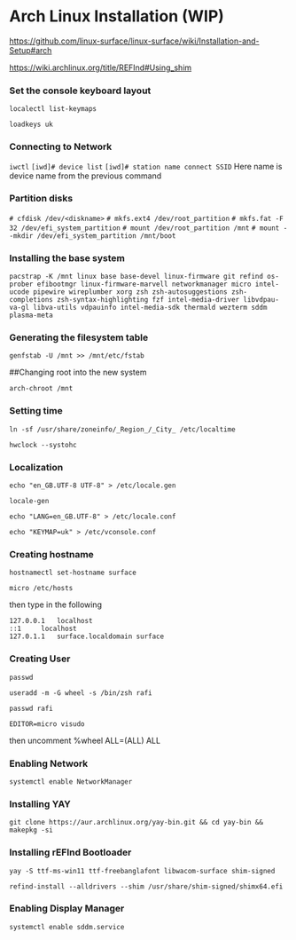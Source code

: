 # Arch Linux Installation (WIP)

https://github.com/linux-surface/linux-surface/wiki/Installation-and-Setup#arch

https://wiki.archlinux.org/title/REFInd#Using_shim

### Set the console keyboard layout

```
localectl list-keymaps
```
```
loadkeys uk
```

### Connecting to Network

`iwctl`
`[iwd]# device list`
`[iwd]# station name connect SSID`
Here name is device name from the previous command

### Partition disks

`# cfdisk /dev/<diskname>`
`# mkfs.ext4 /dev/root_partition`
`# mkfs.fat -F 32 /dev/efi_system_partition`
`# mount /dev/root_partition /mnt`
`# mount --mkdir /dev/efi_system_partition /mnt/boot`

### Installing the base system

```
pacstrap -K /mnt linux base base-devel linux-firmware git refind os-prober efibootmgr linux-firmware-marvell networkmanager micro intel-ucode pipewire wireplumber xorg zsh zsh-autosuggestions zsh-completions zsh-syntax-highlighting fzf intel-media-driver libvdpau-va-gl libva-utils vdpauinfo intel-media-sdk thermald wezterm sddm plasma-meta
```

### Generating the filesystem table

```
genfstab -U /mnt >> /mnt/etc/fstab
```

##Changing root into the new system

```
arch-chroot /mnt
```

### Setting time

```
ln -sf /usr/share/zoneinfo/_Region_/_City_ /etc/localtime
```
```
hwclock --systohc
```

### Localization

```
echo "en_GB.UTF-8 UTF-8" > /etc/locale.gen
```
```
locale-gen
```
```
echo "LANG=en_GB.UTF-8" > /etc/locale.conf
```
```
echo "KEYMAP=uk" > /etc/vconsole.conf
```

### Creating hostname

```
hostnamectl set-hostname surface
```
```
micro /etc/hosts
```
then type in the following
```
127.0.0.1	localhost
::1		localhost
127.0.1.1	surface.localdomain	surface
```

### Creating User

```
passwd
```
```
useradd -m -G wheel -s /bin/zsh rafi
```
```
passwd rafi
```
```
EDITOR=micro visudo
```
then uncomment %wheel ALL=(ALL) ALL

### Enabling Network

```
systemctl enable NetworkManager
```

### Installing YAY

```
git clone https://aur.archlinux.org/yay-bin.git && cd yay-bin && makepkg -si
```

### Installing rEFInd Bootloader

```
yay -S ttf-ms-win11 ttf-freebanglafont libwacom-surface shim-signed
```
```
refind-install --alldrivers --shim /usr/share/shim-signed/shimx64.efi
```

### Enabling Display Manager

```
systemctl enable sddm.service
```